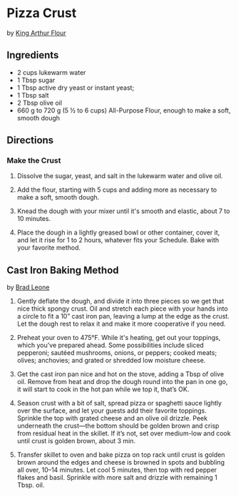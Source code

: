 # Pizza Crust 
by [King Arthur Flour](https://www.kingarthurflour.com/recipes/the-easiest-pizza-youll-ever-make-recipe)

## Ingredients
* 2 cups lukewarm water
* 1 Tbsp sugar
* 1 Tbsp active dry yeast or instant yeast;
* 1 Tbsp salt
* 2 Tbsp olive oil
* 660 g to 720 g (5 ½ to 6 cups)  All-Purpose Flour, enough to make a soft, smooth dough

## Directions
### Make the Crust
1. Dissolve the sugar, yeast, and salt in the lukewarm water and olive oil.

2. Add the flour, starting with 5 cups and adding more as necessary to make a soft, smooth dough.

3. Knead the dough with your mixer until it's smooth and elastic, about 7 to 10 minutes.

4. Place the dough in a lightly greased bowl or other container, cover it, and let it rise for 1 to 2 hours, whatever fits your Schedule. Bake with your favorite method. 

## Cast Iron Baking Method 
by [Brad Leone](https://www.bonappetit.com/recipe/cast-iron-pizza-with-fennel-and-sausage)

1. Gently deflate the dough, and divide it into three pieces so we get that nice thick spongy crust. Oil and stretch each piece with your hands into a circle to fit a 10” cast iron pan, leaving a lump at the edge as the crust. Let the dough rest to relax it and make it more cooperative if you need. 

2. Preheat your oven to 475°F. While it's heating, get out your toppings, which you've prepared ahead. Some possibilities include sliced pepperoni; sautéed mushrooms, onions, or peppers; cooked meats; olives; anchovies; and grated or shredded low moisture cheese.

3. Get the cast iron pan nice and hot on the stove, adding a Tbsp of olive oil. Remove from heat and drop the dough round into the pan in one go, it will start to cook in the hot pan while we top it, that’s OK.

4. Season crust with a bit of salt, spread pizza or spaghetti sauce lightly over the surface, and let your guests add their favorite toppings. Sprinkle the top with grated cheese and an olive oil drizzle. Peek underneath the crust—the bottom should be golden brown and crisp from residual heat in the skillet. If it’s not, set over medium-low and cook until crust is golden brown, about 3 min.

5. Transfer skillet to oven and bake pizza on top rack until crust is golden brown around the edges and cheese is browned in spots and bubbling all over, 10–14 minutes. Let cool 5 minutes, then top with red pepper flakes and basil. Sprinkle with more salt and drizzle with remaining 1 Tbsp. oil.